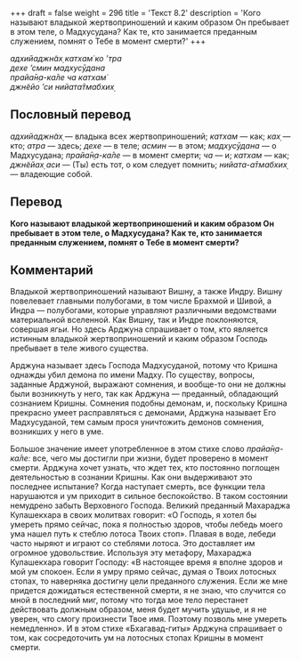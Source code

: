 +++
draft = false
weight = 296
title = 'Текст 8.2'
description = 'Кого называют владыкой жертвоприношений и каким образом Он пребывает в этом теле, о Мадхусудана? Как те, кто занимается преданным служением, помнят о Тебе в момент смерти?'
+++

_адхийаджн̃ах̣ катхам̇ ко ’тра  
дехе ’смин мадхусӯдана  
прайа̄н̣а-ка̄ле ча катхам̇  
джн̃ейо ’си нийата̄тмабхих̣_

## Пословный перевод

_адхийаджн̃ах̣_ — владыка всех жертвоприношений; _катхам_ — как; _ках̣_ — кто; _атра_ — здесь; _дехе_ — в теле; _асмин_ — в этом; _мадхусӯдана_ — о Мадхусудана; _прайа̄н̣а_\-_ка̄ле_ — в момент смерти; _ча_ — и; _катхам_ — как; _джн̃ейах̣_ _аси_ — (Ты) есть тот, о ком следует помнить; _нийата_\-_а̄тмабхих̣_ — владеющие собой.

## Перевод

**Кого называют владыкой жертвоприношений и каким образом Он пребывает в этом теле, о Мадхусудана? Как те, кто занимается преданным служением, помнят о Тебе в момент смерти?**

## Комментарий

Владыкой жертвоприношений называют Вишну, а также Индру. Вишну повелевает главными полубогами, в том числе Брахмой и Шивой, а Индра — полубогами, которые управляют различными ведомствами материальной вселенной. Как Вишну, так и Индре поклоняются, совершая _ягьи._ Но здесь Арджуна спрашивает о том, кто является истинным владыкой жертвоприношений и каким образом Господь пребывает в теле живого существа.

Арджуна называет здесь Господа Мадхусуданой, потому что Кришна однажды убил демона по имени Мадху. По существу, вопросы, заданные Арджуной, выражают сомнения, и вообще-то они не должны были возникнуть у него, так как Арджуна — преданный, обладающий сознанием Кришны. Сомнения подобны демонам, и, поскольку Кришна прекрасно умеет расправляться с демонами, Арджуна называет Его Мадхусуданой, тем самым прося уничтожить демонов сомнения, возникших у него в уме.

Большое значение имеет употребленное в этом стихе слово _прайа̄н̣а-ка̄ле:_ все, чего мы достигли при жизни, будет проверено в момент смерти. Арджуна хочет узнать, что ждет тех, кто постоянно поглощен деятельностью в сознании Кришны. Как они выдерживают это последнее испытание? Когда наступает смерть, все функции тела нарушаются и ум приходит в сильное беспокойство. В таком состоянии немудрено забыть Верховного Господа. Великий преданный Махараджа Кулашекхара в своих молитвах говорит: «О Господь, я хотел бы умереть прямо сейчас, пока я полностью здоров, чтобы лебедь моего ума нашел путь к стеблю лотоса Твоих стоп». Плавая в воде, лебеди часто ныряют и играют со стеблями лотоса. Это доставляет им огромное удовольствие. Используя эту метафору, Махараджа Кулашекхара говорит Господу: «В настоящее время я вполне здоров и мой ум спокоен. Если я умру прямо сейчас, думая о Твоих лотосных стопах, то наверняка достигну цели преданного служения. Если же мне придется дожидаться естественной смерти, я не знаю, что случится со мной в последний миг, потому что тогда мое тело перестанет действовать должным образом, меня будет мучить удушье, и я не уверен, что смогу произнести Твое имя. Поэтому позволь мне умереть немедленно». И в этом стихе «Бхагавад-гиты» Арджуна спрашивает о том, как сосредоточить ум на лотосных стопах Кришны в момент смерти.
